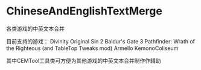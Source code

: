 # ChineseAndEnglishTextMerge
各类游戏的中英文本合并

目前支持的游戏：
Divinity Original Sin 2
Baldur's Gate 3
Pathfinder: Wrath of the Righteous (and TableTop Tweaks mod)
Armello
KemonoColiseum

其中CEMTool工具类可方便为其他游戏的中英文本合并制作作辅助
